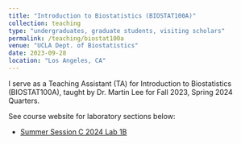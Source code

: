 ```yaml
---
title: "Introduction to Biostatistics (BIOSTAT100A)"
collection: teaching
type: "undergraduates, graduate students, visiting scholars"
permalink: /teaching/biostat100a
venue: "UCLA Dept. of Biostatistics"
date: 2023-09-28
location: "Los Angeles, CA"
---
```

I serve as a Teaching Assistant (TA) for Introduction to Biostatistics (BIOSTAT100A), taught by Dr. Martin Lee for Fall 2023, Spring 2024 Quarters.  

See course website for laboratory sections below:  

* [Summer Session C 2024 Lab 1B](../_teaching/biostat100a-ss24-lab1b.md)
